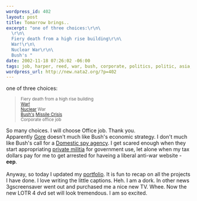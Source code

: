```yaml
--- 
wordpress_id: 402
layout: post
title: Tomarrow brings..
excerpt: "one of three choices:\r\n\
  \r\n\
  Fiery death from a high rise building\r\n\
  War!\r\n\
  Nuclear War\r\n\
  Bush's "
date: 2002-11-18 07:26:02 -06:00
tags: job, harper, reed, war, bush, corporate, politics, politic, asia, screensaver
wordpress_url: http://new.nata2.org/?p=402
---
```

one of three choices:<br/>
<blockquote>
<small>Fiery death from a high rise building<br/>
<a href="http://news.independent.co.uk/world/politics/story.jsp?story=353280">War!</a><br/>
<a href="http://www.miami.com/mld/miami/4530780.htm">Nuclear</a> War<br/>
<a href="http://www.cbsnews.com/stories/2002/11/17/60minutes/main529657.shtml">Bush's</a> <a href="http://www.cnn.com/2002/WORLD/asiapcf/east/11/17/nkorea.nukes/index.html">Missile Crisis</a><br/>
Corporate office job<br/></small>
</blockquote>
So many choices. I will choose Office job. Thank you.<br/> Apparently 
<a href="http://www.time.com/time/magazine/article/0,9171,1101021125-390894,00.html">Gore</a> doesn't much like Bush's economic strategy. I don't much like Bush's call for a <a href="http://www.washingtonpost.com/wp-dyn/articles/A61549-2002Nov15.html">Domestic spy agency</a>. I get scared enough when they start appropriating <a href="http://www.azstarnet.com/border/21115TOMBSTONEBORDER2fmst2fj.html">private militia</a> for government use, let alone when my tax dollars pay for me to get arrested for haveing a liberal anti-war website - <b>eep</b>.<br/><br/>
Anyway, so today I updated my <a href="http://www.harperreed.org/portfolio">portfolio</a>. It is fun to recap on all the projects I have done. I love writing the little captions. Heh. I am a dork. In other news 3gscreensaver went out and purchased me a nice new TV. Whee. Now the new LOTR 4 dvd set will look tremendous. I am so excited.
